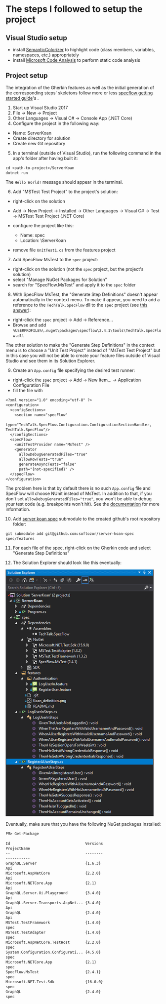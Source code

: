 # The steps I followed to setup the project

## Visual Studio setup

* install [SemanticColorizer](https://marketplace.visualstudio.com/items?itemName=AndreasReischuck.SemanticColorizer) to highlight code (class members, variables, namespaces, etc.) appropriately
* install [Microsoft Code Analysis](https://docs.microsoft.com/en-us/visualstudio/code-quality/install-fxcop-analyzers?view=vs-2017) to perform static code analysis

## Project setup

The integration of the Gherkin features as well as the initial generation of the corresponding steps' skeletons follow more or less [specflow getting started guide](https://specflow.org/getting-started/)'s .

1. Start up Visual Studio 2017
2. File -> New -> Project 
3. Other Languages -> Visual C# -> Console App (.NET Core)
4. Configure the project in the following way:
  
  - Name: ServerKoan
  - Create directory for solution
  - Create new Git repository
  
5. In a terminal (outside of Visual Studio), run the following command in the app's folder after having built it:

```
cd <path-to-project>/ServerKoan
dotnet run 
```

The `Hello World!` message should appear in the terminal.

6. Add "MSTest Test Project" to the project's solution: 

 - right-click on the solution
 - Add -> New Project -> Installed -> Other Languages -> Visual C# -> Test -> MSTest Test Project (.NET Core)
 - configure the project like this:

    - Name: spec 
    - Location: <path-to-project>\ServerKoan
  
- remove file `UnitTest1.cs` from the features project 

7. Add SpecFlow MsTest to the `spec` project: 

  - right-click on the solution (not the `spec` project, but the project's solution)
  - select "Manage NuGet Packages for Solution"
  - search for "SpecFlow.MsTest" and apply it to the `spec` folder

8. With SpecFlow MsTest, the "Generate Step Definitions" doesn't appear automatically in the context menu. To make it appear, you need to add a reference to the `TechTalk.SpecFlow` dll to the `spec` project (see [this answer](https://stackoverflow.com/questions/37683410/specflow-generate-step-definitions-missing-from-context-menu/37940171)):

  - right-click the `spec` project -> Add -> Reference... 
  - Browse and add `%USERPROFILE%\.nuget\packages\specflow\2.4.1\tools\TechTalk.SpecFlow.dll`

The other solution to make the "Generate Step Definitions" in the context menu is to choose a "Unit Test Project" instead of "MsTest Test Project" but in this case you will not be able to create your feature files outside of Visual Studio and see them in its Solution Explorer.
  
9. Create an `App.config` file specifying the desired test runner:

  - right-click the `spec` project -> Add -> New Item... -> Application Configuration File
  - fill the file with

```
<?xml version="1.0" encoding="utf-8" ?>
<configuration>
  <configSections>
    <section name="specFlow"
      type="TechTalk.SpecFlow.Configuration.ConfigurationSectionHandler, TechTalk.SpecFlow"/>
  </configSections>
  <specFlow>
    <unitTestProvider name="MsTest" />
    <generator
      allowDebugGeneratedFiles="true"
      allowRowTests="true"
      generateAsyncTests="false"
      path="{not-specified}" />
  </specFlow>
</configuration>
``` 
  
The problem here is that by default there is no such `App.config` file and SpecFlow will choose NUnit instead of MsTest. In addition to that, if you don't set `allowDebugGeneratedFiles="true"`, you won't be able to debug your test code (e.g. breakpoints won't hit). See the [documentation](https://specflow.org/documentation/Configuration/) for more information.
  
10. Add [server koan spec](https://github.com/softozor/server-koan-spec) submodule to the created github's root repository folder:

```
git submodule add git@github.com:softozor/server-koan-spec spec/features
```

11. For each file of the spec, right-click on the Gherkin code and select "Generate Step Definitions"

12. The Solution Explorer should look like this eventually:

![Solution Explorer](img/configuredVSProject.png)

Eventually, make sure that you have the following NuGet packages installed:

```
PM> Get-Package

Id                                  Versions                                 ProjectName                                                                                                                                                                     
--                                  --------                                 -----------                                                                                                                                                                     
GraphQL.Server                      {1.6.3}                                  Api                                                                                                                                                                             
Microsoft.AspNetCore                {2.2.0}                                  Api                                                                                                                                                                             
Microsoft.NETCore.App               {2.1}                                    Api                                                                                                                                                                             
GraphQL.Server.Ui.Playground        {3.4.0}                                  Api                                                                                                                                                                             
GraphQL.Server.Transports.AspNet... {3.4.0}                                  Api                                                                                                                                                                             
GraphQL                             {2.4.0}                                  Api                                                                                                                                                                             
MSTest.TestFramework                {1.4.0}                                  spec                                                                                                                                                                            
MSTest.TestAdapter                  {1.4.0}                                  spec                                                                                                                                                                            
Microsoft.AspNetCore.TestHost       {2.2.0}                                  spec                                                                                                                                                                            
System.Configuration.Configurati... {4.5.0}                                  spec                                                                                                                                                                            
Microsoft.NETCore.App               {2.1}                                    spec                                                                                                                                                                            
SpecFlow.MsTest                     {2.4.1}                                  spec                                                                                                                                                                            
Microsoft.NET.Test.Sdk              {16.0.0}                                 spec                                                                                                                                                                            
GraphQL                             {2.4.0}                                  spec                      
```

